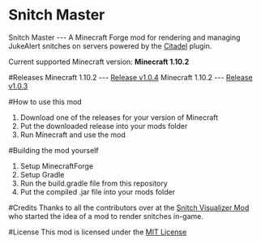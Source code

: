 # Snitch Master
Snitch Master --- A Minecraft Forge mod for rendering and managing JukeAlert snitches on servers powered by the [Citadel](https://github.com/Civcraft/Citadel) plugin.

Current supported Minecraft version: **Minecraft 1.10.2**

#Releases
Minecraft 1.10.2 --- [Release v1.0.4](https://github.com/Gjum/SnitchMaster/releases/tag/v1.0.4)
Minecraft 1.10.2 --- [Release v1.0.3](https://github.com/MrLittleKitty/Snitch-Master/releases/tag/v1.0.3)

#How to use this mod
1. Download one of the releases for your version of Minecraft
2. Put the downloaded release into your mods folder
3. Run Minecraft and use the mod

#Building the mod yourself
1. Setup MinecraftForge
2. Setup Gradle
3. Run the build.gradle file from this repository
4. Put the compiled .jar file into your mods folder

#Credits
Thanks to all the contributors over at the [Snitch Visualizer Mod](https://github.com/Scuwr/Snitch-Visualizer) who started the idea of a mod to render snitches in-game.

#License
This mod is licensed under the [MIT License](https://github.com/MrLittleKitty/Snitch-Master/blob/master/LICENSE.txt)
